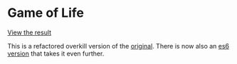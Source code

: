 # Game of Life

[View the result](http://scmx.github.io/game-of-life/refactor)

This is a refactored overkill version of the
[original](http://github.com/scmx/game-of-life). There is now also an [es6
version](../refactor-es6) that takes it even further.
